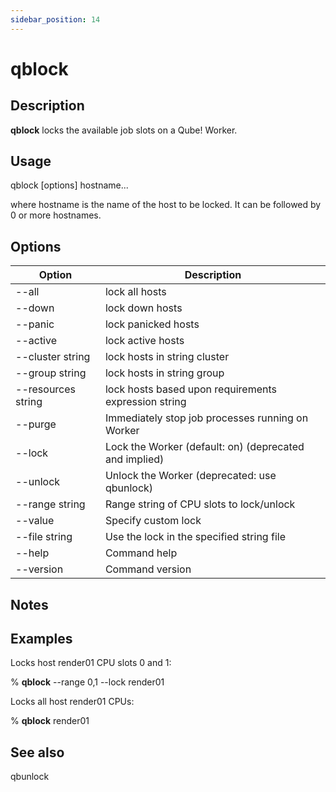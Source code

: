 ```yaml
---
sidebar_position: 14 
---
```


# qblock

## Description
**qblock** locks the available job slots on a Qube! Worker.

## Usage 
qblock [options] hostname...

where hostname is the name of the host to be locked. It can be followed by 0 or more hostnames.

## Options
| Option                | Description                                                                |
|-----------------------|----------------------------------------------------------------------------|
| --all                 | lock all hosts                                                             |
| --down                | lock down hosts                                                            |
| --panic               | lock panicked hosts                                                         |
| --active              | lock active hosts                                                           |
| --cluster string      | lock hosts in string cluster                                                |
| --group string        | lock hosts in string group                                                  |
| --resources string    | lock hosts based upon requirements expression string                        |
| --purge               | Immediately stop job processes running on Worker                            |
| --lock                | Lock the Worker (default: on) (deprecated and implied)                      |
| --unlock              | Unlock the Worker (deprecated: use qbunlock)                                |
| --range string        | Range string of CPU slots to lock/unlock                                    |
| --value               | Specify custom lock                                                        |
| --file string         | Use the lock in the specified string file                                   |
| --help                 | Command help                                                               |
| --version             | Command version                                                            |

## Notes
 
## Examples
Locks host render01 CPU slots 0 and 1:

% **qblock** --range 0,1 --lock render01

Locks all host render01 CPUs:

% **qblock** render01

## See also
qbunlock
